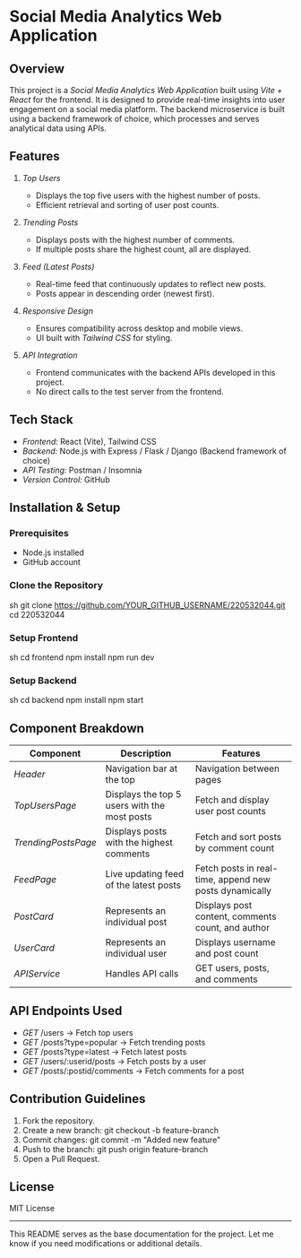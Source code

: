 # Social Media Analytics Web Application

## Overview
This project is a *Social Media Analytics Web Application* built using *Vite + React* for the frontend. It is designed to provide real-time insights into user engagement on a social media platform. The backend microservice is built using a backend framework of choice, which processes and serves analytical data using APIs.

## Features
1. *Top Users*
   - Displays the top five users with the highest number of posts.
   - Efficient retrieval and sorting of user post counts.

2. *Trending Posts*
   - Displays posts with the highest number of comments.
   - If multiple posts share the highest count, all are displayed.

3. *Feed (Latest Posts)*
   - Real-time feed that continuously updates to reflect new posts.
   - Posts appear in descending order (newest first).

4. *Responsive Design*
   - Ensures compatibility across desktop and mobile views.
   - UI built with *Tailwind CSS* for styling.

5. *API Integration*
   - Frontend communicates with the backend APIs developed in this project.
   - No direct calls to the test server from the frontend.

## Tech Stack
- *Frontend:* React (Vite), Tailwind CSS
- *Backend:* Node.js with Express / Flask / Django (Backend framework of choice)
- *API Testing:* Postman / Insomnia
- *Version Control:* GitHub

## Installation & Setup
### Prerequisites
- Node.js installed
- GitHub account

### Clone the Repository
sh
git clone https://github.com/YOUR_GITHUB_USERNAME/220532044.git
cd 220532044


### Setup Frontend
sh
cd frontend
npm install
npm run dev


### Setup Backend
sh
cd backend
npm install
npm start


## Component Breakdown

| Component | Description | Features |
|-----------|------------|----------|
| *Header* | Navigation bar at the top | Navigation between pages |
| *TopUsersPage* | Displays the top 5 users with the most posts | Fetch and display user post counts |
| *TrendingPostsPage* | Displays posts with the highest comments | Fetch and sort posts by comment count |
| *FeedPage* | Live updating feed of the latest posts | Fetch posts in real-time, append new posts dynamically |
| *PostCard* | Represents an individual post | Displays post content, comments count, and author |
| *UserCard* | Represents an individual user | Displays username and post count |
| *APIService* | Handles API calls | GET users, posts, and comments |

## API Endpoints Used
- *GET* /users → Fetch top users
- *GET* /posts?type=popular → Fetch trending posts
- *GET* /posts?type=latest → Fetch latest posts
- *GET* /users/:userid/posts → Fetch posts by a user
- *GET* /posts/:postid/comments → Fetch comments for a post

## Contribution Guidelines
1. Fork the repository.
2. Create a new branch: git checkout -b feature-branch
3. Commit changes: git commit -m "Added new feature"
4. Push to the branch: git push origin feature-branch
5. Open a Pull Request.

## License
MIT License

---
This README serves as the base documentation for the project. Let me know if you need modifications or additional details.